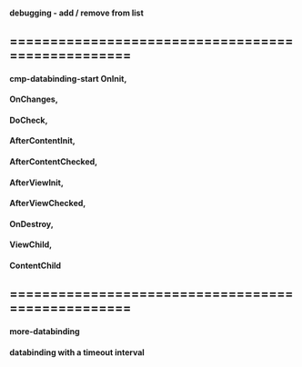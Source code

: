 #### debugging - add / remove from list
## ==================================================
#### cmp-databinding-start OnInit,
####  OnChanges,
####  DoCheck,
####  AfterContentInit,
####  AfterContentChecked,
####  AfterViewInit,
####  AfterViewChecked,
####  OnDestroy,
####  ViewChild,
####  ContentChild
## ==================================================
#### more-databinding
#### databinding with a timeout interval